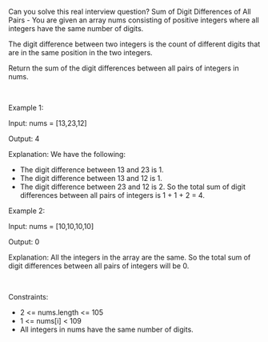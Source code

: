 Can you solve this real interview question? Sum of Digit Differences of All Pairs - You are given an array nums consisting of positive integers where all integers have the same number of digits.

The digit difference between two integers is the count of different digits that are in the same position in the two integers.

Return the sum of the digit differences between all pairs of integers in nums.

 

Example 1:

Input: nums = [13,23,12]

Output: 4

Explanation:
We have the following:
- The digit difference between 13 and 23 is 1.
- The digit difference between 13 and 12 is 1.
- The digit difference between 23 and 12 is 2.
So the total sum of digit differences between all pairs of integers is 1 + 1 + 2 = 4.

Example 2:

Input: nums = [10,10,10,10]

Output: 0

Explanation:
All the integers in the array are the same. So the total sum of digit differences between all pairs of integers will be 0.

 

Constraints:

 * 2 <= nums.length <= 105
 * 1 <= nums[i] < 109
 * All integers in nums have the same number of digits.